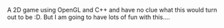 A 2D game using OpenGL and C++ and have no clue what this would turn out to be :D. But I am going to have lots of fun with this....
